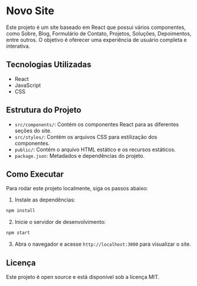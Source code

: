 # Novo Site

Este projeto é um site baseado em React que possui vários componentes, como Sobre, Blog, Formulário de Contato, Projetos, Soluções, Depoimentos, entre outros. O objetivo é oferecer uma experiência de usuário completa e interativa.

## Tecnologias Utilizadas

- React
- JavaScript
- CSS

## Estrutura do Projeto

- `src/components/`: Contém os componentes React para as diferentes seções do site.
- `src/styles/`: Contém os arquivos CSS para estilização dos componentes.
- `public/`: Contém o arquivo HTML estático e os recursos estáticos.
- `package.json`: Metadados e dependências do projeto.

## Como Executar

Para rodar este projeto localmente, siga os passos abaixo:

1. Instale as dependências:

```bash
npm install
```

2. Inicie o servidor de desenvolvimento:

```bash
npm start
```

3. Abra o navegador e acesse `http://localhost:3000` para visualizar o site.

## Licença

Este projeto é open source e está disponível sob a licença MIT.
